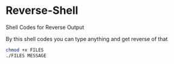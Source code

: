 # Reverse-Shell
Shell Codes for Reverse Output



By this shell codes you can type anything and get reverse of that

```sh
chmod +x FILES
./FILES MESSAGE
```

